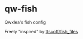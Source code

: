 # qw-fish
Qwxlea's fish config

Freely "inspired" by [ttscoff/fish_files](https://github.com/ttscoff/fish_files)


